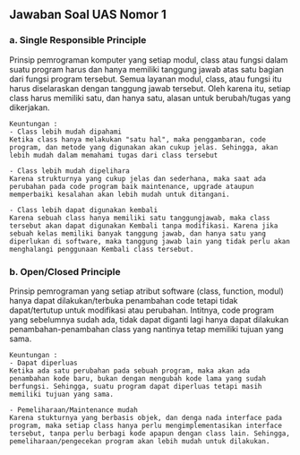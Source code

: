 ## Jawaban Soal UAS Nomor 1
### a. Single Responsible Principle
<p>
    Prinsip pemrograman komputer yang setiap modul, class atau fungsi dalam suatu program harus dan hanya memiliki tanggung jawab atas satu bagian dari fungsi program tersebut. Semua layanan modul, class, atau fungsi itu harus diselaraskan dengan tanggung jawab tersebut. Oleh karena itu, setiap class harus memiliki satu, dan hanya satu, alasan untuk berubah/tugas yang dikerjakan.

    Keuntungan :
    - Class lebih mudah dipahami
    Ketika class hanya melakukan "satu hal", maka penggambaran, code program, dan metode yang digunakan akan cukup jelas. Sehingga, akan lebih mudah dalam memahami tugas dari class tersebut
    
    - Class lebih mudah dipelihara
    Karena strukturnya yang cukup jelas dan sederhana, maka saat ada perubahan pada code program baik maintenance, upgrade ataupun memperbaiki kesalahan akan lebih mudah untuk ditangani. 
    
    - Class lebih dapat digunakan kembali
    Karena sebuah class hanya memiliki satu tanggungjawab, maka class tersebut akan dapat digunakan Kembali tanpa modifikasi. Karena jika sebuah kelas memiliki banyak tanggung jawab, dan hanya satu yang diperlukan di software, maka tanggung jawab lain yang tidak perlu akan menghalangi penggunaan Kembali class tersebut.

</p>

### b. Open/Closed Principle
<p>
    Prinsip pemrograman yang setiap atribut software (class, function, modul) hanya dapat dilakukan/terbuka penambahan code tetapi tidak dapat/tertutup untuk modifikasi atau perubahan. Intitnya, code program yang sebelumnya sudah ada, tidak dapat diganti lagi hanya dapat dilakukan penambahan-penambahan class yang nantinya tetap memiliki tujuan yang sama.

    Keuntungan :
    - Dapat diperluas
    Ketika ada satu perubahan pada sebuah program, maka akan ada penambahan kode baru, bukan dengan mengubah kode lama yang sudah berfungsi. Sehingga, suatu program dapat diperluas tetapi masih memiliki tujuan yang sama.

    - Pemeliharaan/Maintenance mudah
    Karena stukturnya yang berbasis objek, dan denga nada interface pada program, maka setiap class hanya perlu mengimplementasikan interface tersebut, tanpa perlu berbagi kode apapun dengan class lain. Sehingga, pemeliharaan/pengecekan program akan lebih mudah untuk dilakukan.

</p>
